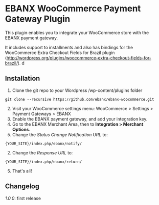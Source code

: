 # EBANX WooCommerce Payment Gateway Plugin

This plugin enables you to integrate your WooCommerce store with the EBANX payment gateway.

It includes support to installments and also has bindings for the WooCommerce Extra Checkout Fields for Brazil
plugin (http://wordpress.org/plugins/woocommerce-extra-checkout-fields-for-brazil/).
d
## Installation
1. Clone the git repo to your Wordpress /wp-content/plugins folder
```
git clone --recursive https://github.com/ebanx/ebanx-woocommerce.git
```
2. Visit your WooCommerce settings menu:
    WooCommerce > Settings > Payment Gateways > EBANX
3. Enable the EBANX payment gateway, and add your integration key.
4. Go to the EBANX Merchant Area, then to **Integration > Merchant Options**.
  1. Change the _Status Change Notification URL_ to:
```
{YOUR_SITE}/index.php/ebanx/notify/
```
  2. Change the _Response URL_ to:
```
{YOUR_SITE}/index.php/ebanx/return/
```
5. That's all!

## Changelog
_1.0.0_: first release
